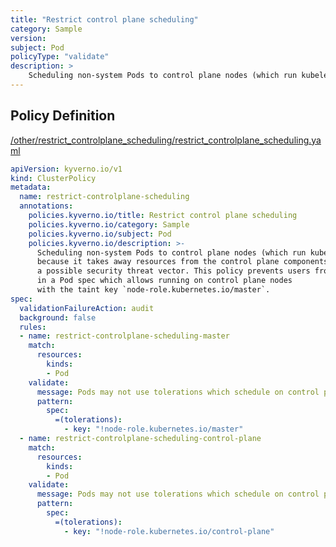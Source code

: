 ```yaml
---
title: "Restrict control plane scheduling"
category: Sample
version: 
subject: Pod
policyType: "validate"
description: >
    Scheduling non-system Pods to control plane nodes (which run kubelet) is often undesirable because it takes away resources from the control plane components and can represent a possible security threat vector. This policy prevents users from setting a toleration in a Pod spec which allows running on control plane nodes with the taint key `node-role.kubernetes.io/master`.   
---
```


## Policy Definition
<a href="https://github.com/kyverno/policies/raw/main//other/restrict_controlplane_scheduling/restrict_controlplane_scheduling.yaml" target="-blank">/other/restrict_controlplane_scheduling/restrict_controlplane_scheduling.yaml</a>

```yaml
apiVersion: kyverno.io/v1
kind: ClusterPolicy
metadata:
  name: restrict-controlplane-scheduling
  annotations:
    policies.kyverno.io/title: Restrict control plane scheduling
    policies.kyverno.io/category: Sample
    policies.kyverno.io/subject: Pod
    policies.kyverno.io/description: >-
      Scheduling non-system Pods to control plane nodes (which run kubelet) is often undesirable
      because it takes away resources from the control plane components and can represent
      a possible security threat vector. This policy prevents users from setting a toleration
      in a Pod spec which allows running on control plane nodes
      with the taint key `node-role.kubernetes.io/master`.   
spec:
  validationFailureAction: audit
  background: false
  rules:
  - name: restrict-controlplane-scheduling-master
    match:
      resources:
        kinds:
        - Pod
    validate:
      message: Pods may not use tolerations which schedule on control plane nodes.
      pattern:
        spec:
          =(tolerations):
            - key: "!node-role.kubernetes.io/master"
  - name: restrict-controlplane-scheduling-control-plane
    match:
      resources:
        kinds:
        - Pod
    validate:
      message: Pods may not use tolerations which schedule on control plane nodes.
      pattern:
        spec:
          =(tolerations):
            - key: "!node-role.kubernetes.io/control-plane"
```

